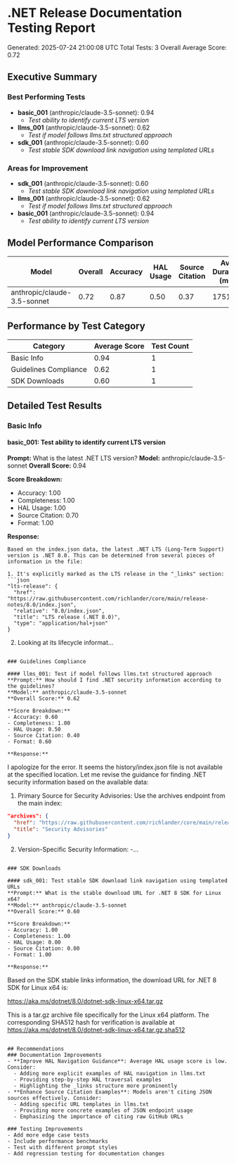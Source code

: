 # .NET Release Documentation Testing Report
Generated: 2025-07-24 21:00:08 UTC
Total Tests: 3
Overall Average Score: 0.72

## Executive Summary
### Best Performing Tests
- **basic_001** (anthropic/claude-3.5-sonnet): 0.94
  - *Test ability to identify current LTS version*
- **llms_001** (anthropic/claude-3.5-sonnet): 0.62
  - *Test if model follows llms.txt structured approach*
- **sdk_001** (anthropic/claude-3.5-sonnet): 0.60
  - *Test stable SDK download link navigation using templated URLs*

### Areas for Improvement
- **sdk_001** (anthropic/claude-3.5-sonnet): 0.60
  - *Test stable SDK download link navigation using templated URLs*
- **llms_001** (anthropic/claude-3.5-sonnet): 0.62
  - *Test if model follows llms.txt structured approach*
- **basic_001** (anthropic/claude-3.5-sonnet): 0.94
  - *Test ability to identify current LTS version*

## Model Performance Comparison

| Model | Overall | Accuracy | HAL Usage | Source Citation | Avg Duration (ms) | Tests |
|-------|---------|----------|-----------|-----------------|-------------------|-------|
| anthropic/claude-3.5-sonnet | 0.72 | 0.87 | 0.50 | 0.37 | 17512 | 3 |

## Performance by Test Category

| Category | Average Score | Test Count |
|----------|---------------|------------|
| Basic Info | 0.94 | 1 |
| Guidelines Compliance | 0.62 | 1 |
| SDK Downloads | 0.60 | 1 |

## Detailed Test Results
### Basic Info

#### basic_001: Test ability to identify current LTS version
**Prompt:** What is the latest .NET LTS version?
**Model:** anthropic/claude-3.5-sonnet
**Overall Score:** 0.94

**Score Breakdown:**
- Accuracy: 1.00
- Completeness: 1.00
- HAL Usage: 1.00
- Source Citation: 0.70
- Format: 1.00

**Response:**
```
Based on the index.json data, the latest .NET LTS (Long-Term Support) version is .NET 8.0. This can be determined from several pieces of information in the file:

1. It's explicitly marked as the LTS release in the "_links" section:
```json
"lts-release": {
  "href": "https://raw.githubusercontent.com/richlander/core/main/release-notes/8.0/index.json",
  "relative": "8.0/index.json",
  "title": "LTS release (.NET 8.0)",
  "type": "application/hal+json"
}
```

2. Looking at its lifecycle informat...
```

### Guidelines Compliance

#### llms_001: Test if model follows llms.txt structured approach
**Prompt:** How should I find .NET security information according to the guidelines?
**Model:** anthropic/claude-3.5-sonnet
**Overall Score:** 0.62

**Score Breakdown:**
- Accuracy: 0.60
- Completeness: 1.00
- HAL Usage: 0.50
- Source Citation: 0.40
- Format: 0.60

**Response:**
```
I apologize for the error. It seems the history/index.json file is not available at the specified location. Let me revise the guidance for finding .NET security information based on the available data:

1. Primary Source for Security Advisories:
Use the archives endpoint from the main index:
```json
"archives": {
  "href": "https://raw.githubusercontent.com/richlander/core/main/release-notes/archives/index.json",
  "title": "Security Advisories"
}
```

2. Version-Specific Security Information:
-...
```

### SDK Downloads

#### sdk_001: Test stable SDK download link navigation using templated URLs
**Prompt:** What is the stable download URL for .NET 8 SDK for Linux x64?
**Model:** anthropic/claude-3.5-sonnet
**Overall Score:** 0.60

**Score Breakdown:**
- Accuracy: 1.00
- Completeness: 1.00
- HAL Usage: 0.00
- Source Citation: 0.00
- Format: 1.00

**Response:**
```
Based on the SDK stable links information, the download URL for .NET 8 SDK for Linux x64 is:

https://aka.ms/dotnet/8.0/dotnet-sdk-linux-x64.tar.gz

This is a tar.gz archive file specifically for the Linux x64 platform. The corresponding SHA512 hash for verification is available at https://aka.ms/dotnet/8.0/dotnet-sdk-linux-x64.tar.gz.sha512
```

## Recommendations
### Documentation Improvements
- **Improve HAL Navigation Guidance**: Average HAL usage score is low. Consider:
  - Adding more explicit examples of HAL navigation in llms.txt
  - Providing step-by-step HAL traversal examples
  - Highlighting the _links structure more prominently
- **Enhance Source Citation Examples**: Models aren't citing JSON sources effectively. Consider:
  - Adding specific URL templates in llms.txt
  - Providing more concrete examples of JSON endpoint usage
  - Emphasizing the importance of citing raw GitHub URLs

### Testing Improvements
- Add more edge case tests
- Include performance benchmarks
- Test with different prompt styles
- Add regression testing for documentation changes
